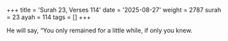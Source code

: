 +++
title = 'Surah 23, Verses 114'
date = '2025-08-27'
weight = 2787
surah = 23
ayah = 114
tags = []
+++

He will say, “You only remained for a little while, if only you knew.